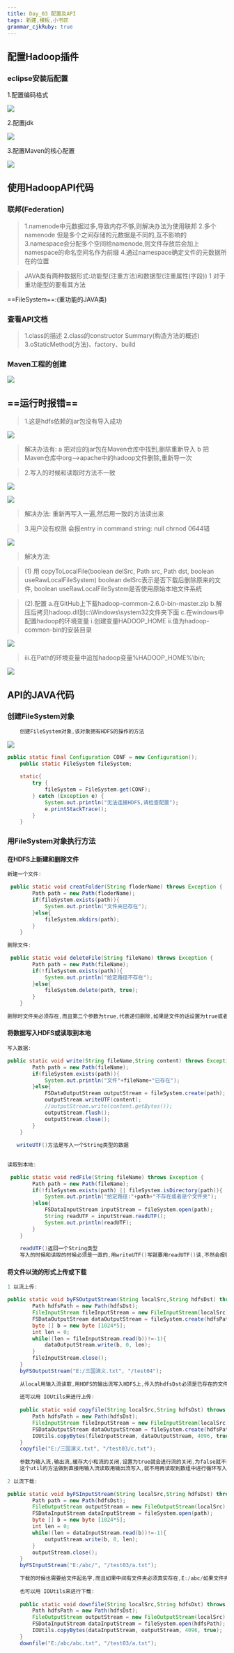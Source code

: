 ```yaml
---
title: Day_03 配置及API
tags: 新建,模板,小书匠
grammar_cjkRuby: true
---
```



## 配置Hadoop插件
### eclipse安装后配置

1.配置编码格式

![][1]

2.配置jdk

![][2]

3.配置Maven的核心配置

![][3]


## 使用HadoopAPI代码

### 联邦(Federation)
>1.namenode中元数据过多,导致内存不够,则解决办法为使用联邦
>2.多个namenode 但是多个之间存储的元数据是不同的,互不影响的
>3.namespace会分配多个空间给namenode,则文件存放后会加上namespace的命名空间名作为前缀
>4.通过namespace确定文件的元数据所在的位置


>JAVA类有两种数据形式:功能型(注重方法)和数据型(注重属性(字段))
>1 对于重功能型的要看其方法

==FileSystem==:(重功能的JAVA类)

### 查看API文档
>1.class的描述
>2.class的constructor Summary(构造方法的概述)
>3.oStaticMethod(方法)、factory、build

### Maven工程的创建
 
 ![][4]

## ==运行时报错==

>1.这是hdfs依赖的jar包没有导入成功

![][5]

>解决办法有:
>a 把对应的jar包在Maven仓库中找到,删除重新导入
>b 把Maven仓库中org——>apache中的hadoop文件删除,重新导一次

>2.写入的时候和读取时方法不一致

![][6]

![][7]

>解决办法:
>重新再写入一遍,然后用一致的方法读出来


>3.用户没有权限
>会报entry in command string: null chrnod 0644错

![][8]

>解决方法:


>(1) 用	copyToLocalFile(boolean delSrc, Path src, Path dst, boolean useRawLocalFileSystem)
>boolean delSrc表示是否下载后删除原来的文件, boolean useRawLocalFileSystem是否使用原始本地文件系统

>(2).配置
a.在GitHub上下载hadoop-common-2.6.0-bin-master.zip
b.解压后拷贝hadoop.dll到c:\Windows\system32文件夹下面
c.在windows中配置hadoop的环境变量
   i.创建变量HADOOP_HOME
   ii.值为hadoop-common-bin的安装目录

![][9]

>iii.在Path的环境变量中追加hadoop变量%HADOOP_HOME%\bin;

![][10]

## API的JAVA代码

### 创建FileSystem对象

``` java
    创建FileSystem对象,该对象拥有HDFS的操作的方法
```
![][11]

``` java
public static final Configuration CONF = new Configuration();
    public static FileSystem fileSystem;
    
    static{
    	try {
			fileSystem = FileSystem.get(CONF);
		} catch (Exception e) {
			System.out.println("无法连接HDFS,请检查配置");
			e.printStackTrace();
		}
    }
```
### 用FileSystem对象执行方法

#### 在HDFS上新建和删除文件

``` java
新建一个文件:

 public static void creatFolder(String floderName) throws Exception {
    	Path path = new Path(floderName);
    	if(fileSystem.exists(path)){
			System.out.println("文件夹已存在");
		}else{
			fileSystem.mkdirs(path);
		}
	}
	
删除文件:

 public static void deleteFile(String fileName) throws Exception {
    	Path path = new Path(fileName);
    	if(!fileSystem.exists(path)){
    		System.out.println("给定路径不存在");
    	}else{
    		fileSystem.delete(path, true);
    	}
	}
	
删除时文件夹必须存在,而且第二个参数为true,代表递归删除,如果是文件的话设置为true或者false都可以
```

#### 将数据写入HDFS或读取到本地

``` java
写入数据:

public static void write(String fileName,String content) throws Exception {
		Path path = new Path(fileName);
		if(fileSystem.exists(path)){
			System.out.println("文件"+fileName+"已存在");
		}else{
			FSDataOutputStream outputStream = fileSystem.create(path);
			outputStream.writeUTF(content);
			//outputStream.write(content.getBytes());
			outputStream.flush();
			outputStream.close();
		}
	}
	
   writeUTF()方法是写入一个String类型的数据
	  
	  
读取到本地:

 public static void redFile(String fileName) throws Exception {
		Path path = new Path(fileName);
		if(!fileSystem.exists(path) || fileSystem.isDirectory(path)){
			System.out.println("给定路径:"+path+"不存在或者是个文件夹");
		}else{
			FSDataInputStream inputStream = fileSystem.open(path);
			String readUTF = inputStream.readUTF();
			System.out.println(readUTF);
		}
	}
	
	readUTF()返回一个String类型
	写入的时候和读取的时候必须是一直的,用writeUTF()写就要用readUTF()读,不然会报错
```
#### 将文件以流的形式上传或下载

``` java
1 以流上传:

public static void byFSOutputStream(String localSrc,String hdfsDst) throws Exception {
		Path hdfsPath = new Path(hdfsDst);
		FileInputStream fileInputStream = new FileInputStream(localSrc);
		FSDataOutputStream dataOutputStream = fileSystem.create(hdfsPath);
		byte [] b = new byte [1024*5];
		int len = 0;
		while((len = fileInputStream.read(b))!=-1){
			dataOutputStream.write(b, 0, len);
		}
		fileInputStream.close();
	}
	byFSOutputStream("E:/三国演义.txt", "/test04");
	
	从local用输入流读取,用HDFS的输出流写入HDFS上,传入的hdfsDst必须是已存在的文件夹,而且如果文件夹已经存在,想存入文件夹下,则必须给文件起名字,如果直接/test04,则会给文件起的名字为test04
	
	还可以用 IOUtils来进行上传:
	
	public static void copyfile(String localSrc,String hdfsDst) throws Exception {
		Path hdfsPath = new Path(hdfsDst);
		FileInputStream fileInputStream = new FileInputStream(localSrc);
		FSDataOutputStream dataOutputStream = fileSystem.create(hdfsPath);
	    IOUtils.copyBytes(fileInputStream, dataOutputStream, 4096, true);
	}
	copyfile("E:/三国演义.txt", "/test03/c.txt");
	
	参数为输入流,输出流,缓存大小和流的关闭,设置为true就会进行流的关闭,为false就不会关闭流.
	这个util的方法做到直接用输入流读取用输出流写入,就不用再读取到数组中进行循环写入了
	
2 以流下载:

public static void byFSInputStream(String localSrc,String hdfsDst) throws Exception {
		Path path = new Path(hdfsDst);
		FileOutputStream outputStream = new FileOutputStream(localSrc);
		FSDataInputStream dataInputStream = fileSystem.open(path);
		byte [] b = new byte [1024*5];
		int len = 0;
		while((len = dataInputStream.read(b))!=-1){
			outputStream.write(b, 0, len);
		}
		outputStream.close();
	}
	byFSInputStream("E:/abc/", "/test03/a.txt");
	
	下载的时候也需要给文件起名字,而且如果中间有文件夹必须真实存在,E:/abc/如果文件夹不存在则会以abc为文件名来创建
	
	也可以用 IOUtils来进行下载:
	
	public static void downfile(String localSrc,String hdfsDst) throws Exception {
		Path hdfsPath = new Path(hdfsDst);
		FileOutputStream outputStream = new FileOutputStream(localSrc);
		FSDataInputStream dataInputStream = fileSystem.open(hdfsPath);
		IOUtils.copyBytes(dataInputStream, outputStream, 4096, true);
	}
	downfile("E:/abc/abc.txt", "/test03/a.txt");
	
	
	
```





  [1]: https://www.github.com/wxdsunny/images/raw/master/1507810762679.jpg
  [2]: https://www.github.com/wxdsunny/images/raw/master/1507811742712.jpg
  [3]: https://www.github.com/wxdsunny/images/raw/master/1507811910122.jpg
  [4]: https://www.github.com/wxdsunny/images/raw/master/1507812724522.jpg
  [5]: https://www.github.com/wxdsunny/images/raw/master/1507813583548.jpg
  [6]: https://www.github.com/wxdsunny/images/raw/master/1507813731818.jpg
  [7]: https://www.github.com/wxdsunny/images/raw/master/1507815568354.jpg
  [8]: https://www.github.com/wxdsunny/images/raw/master/1507815702592.jpg
  [9]: https://www.github.com/wxdsunny/images/raw/master/1507816170804.jpg
  [10]: https://www.github.com/wxdsunny/images/raw/master/1507816259959.jpg
  [11]: https://www.github.com/wxdsunny/images/raw/master/1507817995732.jpg